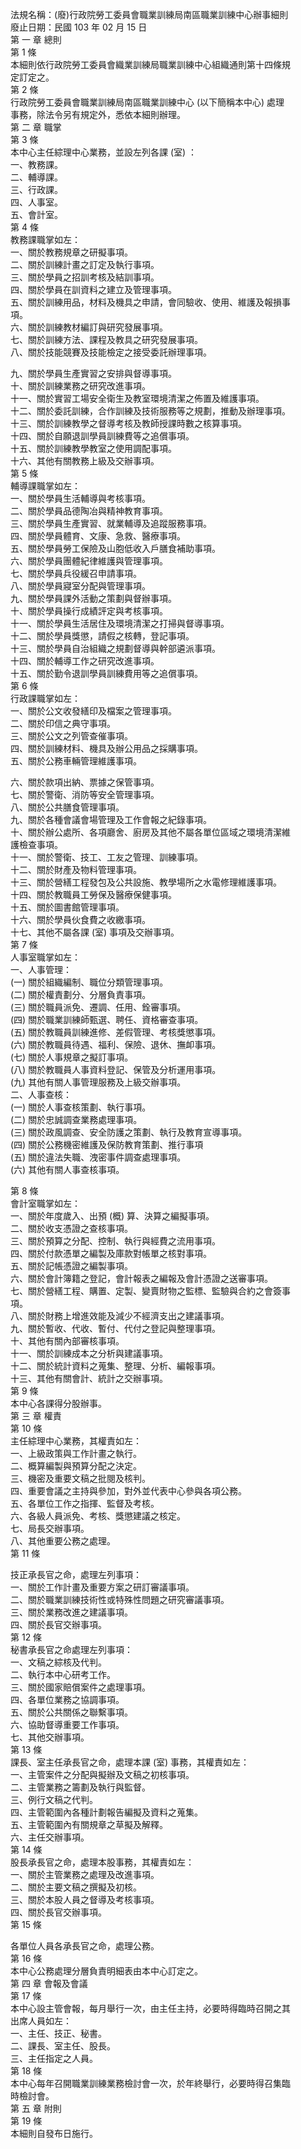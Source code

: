法規名稱：(廢)行政院勞工委員會職業訓練局南區職業訓練中心辦事細則  
廢止日期：民國 103 年 02 月 15 日  
第 一 章 總則  
第 1 條  
本細則依行政院勞工委員會織業訓練局職業訓練中心組織通則第十四條規  
定訂定之。  
第 2 條  
行政院勞工委員會職業訓練局南區職業訓練中心 (以下簡稱本中心) 處理  
事務，除法令另有規定外，悉依本細則辦理。  
第 二 章 職掌  
第 3 條  
本中心主任綜理中心業務，並設左列各課 (室) ：  
一、教務課。  
二、輔導課。  
三、行政課。  
四、人事室。  
五、會計室。  
第 4 條  
教務課職掌如左：  
一、關於教務規章之研擬事項。  
二、關於訓練計畫之訂定及執行事項。  
三、關於學員之招訓考核及結訓事項。  
四、關於學員在訓資料之建立及管理事項。  
五、關於訓練用品，材料及機具之申請，會同驗收、使用、維護及報損事  
項。  
六、關於訓練教材編訂與研究發展事項。  
七、關於訓練方法、課程及教具之研究發展事項。  
八、關於技能競賽及技能檢定之接受委託辦理事項。  


九、關於學員生產實習之安排與督導事項。  
十、關於訓練業務之研究改進事項。  
十一、關於實習工場安全衛生及教室環境清潔之佈置及維護事項。  
十二、關於委託訓練，合作訓練及技術服務等之規劃，推動及辦理事項。  
十三、關於訓練教學之督導考核及教師授課時數之核算事項。  
十四、關於自願退訓學員訓練費等之追償事項。  
十五、關於訓練教學教室之使用調配事項。  
十六、其他有關教務上級及交辦事項。  
第 5 條  
輔導課職掌如左：  
一、關於學員生活輔導與考核事項。  
二、關於學員品德陶冶與精神教育事項。  
三、關於學員生產實習、就業輔導及追蹤服務事項。  
四、關於學員體育、文康、急救、醫療事項。  
五、關於學員勞工保險及山胞低收入戶膳食補助事項。  
六、關於學員團體紀律維護與管理事項。  
七、關於學員兵役緩召申請事項。  
八、關於學員寢室分配與管理事項。  
九、關於學員課外活動之策劃與督辦事項。  
十、關於學員操行成績評定與考核事項。  
十一、關於學員生活居住及環境清潔之打掃與督導事項。  
十二、關於學員獎懲，請假之核轉，登記事項。  
十三、關於學員自治組織之規劃督導與幹部遴派事項。  
十四、關於輔導工作之研究改進事項。  
十五、關於勤令退訓學員訓練費用等之追償事項。  
第 6 條  
行政課職掌如左：  
一、關於公文收發繕印及檔案之管理事項。  
二、關於印信之典守事項。  
三、關於公文之列管查催事項。  
四、關於訓練材料、機具及辦公用品之採購事項。  
五、關於公務車輛管理維護事項。  


六、關於款項出納、票據之保管事項。  
七、關於警衛、消防等安全管理事項。  
八、關於公共膳食管理事項。  
九、關於各種會議會場管理及工作會報之紀錄事項。  
十、關於辦公處所、各項廳舍、廚房及其他不屬各單位區域之環境清潔維  
護檢查事項。  
十一、關於警衛、技工、工友之管理、訓練事項。  
十二、關於財產及物料管理事項。  
十三、關於營繕工程發包及公共設施、教學場所之水電修理維護事項。  
十四、關於教職員工勞保及醫療保健事項。  
十五、關於圖書館管理事項。  
十六、關於學員伙食費之收繳事項。  
十七、其他不屬各課 (室) 事項及交辦事項。  
第 7 條  
人事室職掌如左：  
一、人事管理：  
(一) 關於組織編制、職位分類管理事項。  
(二) 關於權責劃分、分層負責事項。  
(三) 關於職員派免、遷調、任用、銓審事項。  
(四) 關於職業訓練師甄選、聘任、資格審查事項。  
(五) 關於教職員訓練進修、差假管理、考核獎懲事項。  
(六) 關於教職員待遇、福利、保險、退休、撫卹事項。  
(七) 關於人事規章之擬訂事項。  
(八) 關於教職員人事資料登記、保管及分析運用事項。  
(九) 其他有關人事管理服務及上級交辦事項。  
二、人事查核：  
(一) 關於人事查核策劃、執行事項。  
(二) 關於忠誠調查業務處理事項。  
(三) 關於政風調查、安全防護之策劃、執行及教育宣導事項。  
(四) 關於公務機密維護及保防教育策劃、推行事項  
(五) 關於違法失職、洩密事件調查處理事項。  
(六) 其他有關人事查核事項。  


第 8 條  
會計室職掌如左：  
一、關於年度歲入、出預 (概) 算、決算之編擬事項。  
二、關於收支憑證之查核事項。  
三、關於預算之分配、控制、執行與經費之流用事項。  
四、關於付款憑單之編製及庫款對帳單之核對事項。  
五、關於記帳憑證之編製事項。  
六、關於會計簿籍之登記，會計報表之編報及會計憑證之送審事項。  
七、關於營繕工程、購置、定製、變賣財物之監標、監驗與合約之會簽事  
項。  
八、關於財務上增進效能及減少不經濟支出之建議事項。  
九、關於暫收、代收、暫付、代付之登記與整理事項。  
十、其他有關內部審核事項。  
十一、關於訓練成本之分析與建議事項。  
十二、關於統計資料之蒐集、整理、分析、編報事項。  
十三、其他有關會計、統計之交辦事項。  
第 9 條  
本中心各課得分股辦事。  
第 三 章 權責  
第 10 條  
主任綜理中心業務，其權責如左：  
一、上級政策與工作計畫之執行。  
二、概算編製與預算分配之決定。  
三、機密及重要文稿之批閱及核判。  
四、重要會議之主持與參加，對外並代表中心參與各項公務。  
五、各單位工作之指揮、監督及考核。  
六、各級人員派免、考核、獎懲建議之核定。  
七、局長交辦事項。  
八、其他重要公務之處理。  
第 11 條  


技正承長官之命，處理左列事項：  
一、關於工作計畫及重要方案之研訂審議事項。  
二、關於職業訓練技術性或特殊性問題之研究審議事項。  
三、關於業務改進之建議事項。  
四、關於長官交辦事項。  
第 12 條  
秘書承長官之命處理左列事項：  
一、文稿之綜核及代判。  
二、執行本中心研考工作。  
三、關於國家賠償案件之處理事項。  
四、各單位業務之協調事項。  
五、關於公共關係之聯繫事項。  
六、協助督導重要工作事項。  
七、其他交辦事項。  
第 13 條  
課長、室主任承長官之命，處理本課 (室) 事務，其權責如左：  
一、主管案件之分配與擬辦及文稿之初核事項。  
二、主管業務之籌劃及執行與監督。  
三、例行文稿之代判。  
四、主管範圍內各種計劃報告編擬及資料之蒐集。  
五、主管範圍內有關規章之草擬及解釋。  
六、主任交辦事項。  
第 14 條  
股長承長官之命，處理本股事務，其權責如左：  
一、關於主管業務之處理及改進事項。  
二、關於主要文稿之撰擬及初核。  
三、關於本股人員之督導及考核事項。  
四、關於長官交辦事項。  
第 15 條  


各單位人員各承長官之命，處理公務。  
第 16 條  
本中心公務處理分層負責明細表由本中心訂定之。  
第 四 章 會報及會議  
第 17 條  
本中心設主管會報，每月舉行一次，由主任主持，必要時得臨時召開之其  
出席人員如左：  
一、主任、技正、秘書。  
二、課長、室主任、股長。  
三、主任指定之人員。  
第 18 條  
本中心每年召開職業訓練業務檢討會一次，於年終舉行，必要時得召集臨  
時檢討會。  
第 五 章 附則  
第 19 條  
本細則自發布日施行。  


